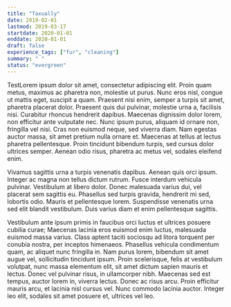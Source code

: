 ```yaml
---
title: "Taxually"
date: 2019-02-01
lastmod: 2019-03-17
startdate: 2020-01-01
enddate: 2020-01-01
draft: false
experience_tags: ["fur", "cleaning"]
summary: " "
status: "evergreen"
---
```


TestLorem ipsum dolor sit amet, consectetur adipiscing elit. Proin quam metus, maximus ac pharetra non, molestie ut purus. Nunc eros nisl, congue ut mattis eget, suscipit a quam. Praesent nisi enim, semper a turpis sit amet, pharetra placerat dolor. Praesent quis dui pulvinar, molestie urna a, facilisis nisi. Curabitur rhoncus hendrerit dapibus. Maecenas dignissim dolor lorem, non efficitur ante vulputate nec. Nunc ipsum purus, aliquam id ornare non, fringilla vel nisi. Cras non euismod neque, sed viverra diam. Nam egestas auctor massa, sit amet pretium nulla ornare et. Maecenas at tellus at lectus pharetra pellentesque. Proin tincidunt bibendum turpis, sed cursus dolor ultrices semper. Aenean odio risus, pharetra ac metus vel, sodales eleifend enim.

Vivamus sagittis urna a turpis venenatis dapibus. Aenean quis orci ipsum. Integer ac magna non tellus dictum rutrum. Fusce interdum vehicula pulvinar. Vestibulum at libero dolor. Donec malesuada varius dui, vel placerat sem sagittis eu. Phasellus sed turpis gravida, hendrerit mi sed, lobortis odio. Mauris et pellentesque lorem. Suspendisse venenatis urna sed elit blandit vestibulum. Duis varius diam et enim pellentesque sagittis.

Vestibulum ante ipsum primis in faucibus orci luctus et ultrices posuere cubilia curae; Maecenas lacinia eros euismod enim luctus, malesuada euismod massa varius. Class aptent taciti sociosqu ad litora torquent per conubia nostra, per inceptos himenaeos. Phasellus vehicula condimentum quam, ac aliquet nunc fringilla in. Nam purus lorem, bibendum sit amet augue vel, sollicitudin tincidunt ipsum. Proin scelerisque, felis at vestibulum volutpat, nunc massa elementum elit, sit amet dictum sapien mauris et lectus. Donec vel pulvinar risus, in ullamcorper nibh. Maecenas sed est tempus, auctor lorem in, viverra lectus. Donec ac risus arcu. Proin efficitur mauris arcu, et lacinia nisl cursus vel. Nunc commodo lacinia auctor. Integer leo elit, sodales sit amet posuere et, ultrices vel leo.

